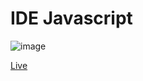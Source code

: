 # IDE Javascript
![image](https://i.postimg.cc/B6MYvnxF/Captura-de-pantalla-1.png)

[Live](https://ide-javascript.vercel.app/)
